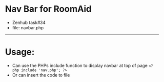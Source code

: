 # Nav Bar for RoomAid

- Zenhub task#34
- file:  navbar.php

-------------

#   Usage:

- Can use the PHPs include function to display navbar at top of page ` <?php include 'nav.php'; ?>  ` 
- Or can insert the code to file










